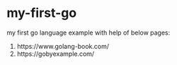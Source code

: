 # my-first-go
my first go language example with help of below pages:

<ol>
  <li>https://www.golang-book.com/</li>
  <li>https://gobyexample.com/</li>
</ol>
